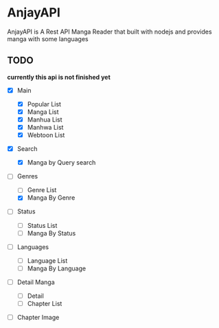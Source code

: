# AnjayAPI

AnjayAPI is A Rest API Manga Reader that built with nodejs and provides manga with some languages

## TODO

**currently this api is not finished yet**

- [x] Main
    - [x] Popular List
    - [x] Manga List
    - [x] Manhua List
    - [x] Manhwa List
    - [x] Webtoon List

- [x] Search
    - [x] Manga by Query search

- [ ] Genres
    - [ ] Genre List
    - [x] Manga By Genre

- [ ] Status
    - [ ] Status List
    - [ ] Manga By Status

- [ ] Languages
    - [ ] Language List
    - [ ] Manga By Language

- [ ] Detail Manga
    - [ ] Detail
    - [ ] Chapter List

- [ ] Chapter Image

